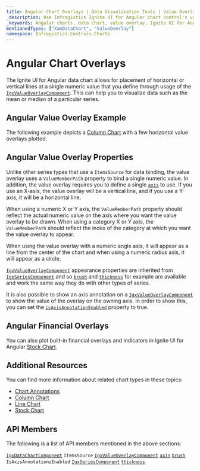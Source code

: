 ```yaml
---
title: Angular Chart Overlays | Data Visualization Tools | Value Overlay | Infragistics
_description: Use Infragistics Ignite UI for Angular chart control's value overlay feature to place horizontal or vertical lines at a single numeric value. Learn about our Ignite UI for Angular graph types!
_keywords: Angular charts, data chart, value overlay, Ignite UI for Angular, Infragistics
mentionedTypes: ["XamDataChart", "ValueOverlay"]
namespace: Infragistics.Controls.Charts
---
```


# Angular Chart Overlays

The Ignite UI for Angular data chart allows for placement of horizontal or vertical lines at a single numeric value that you define through usage of the [`IgxValueOverlayComponent`]({environment:dvApiBaseUrl}/products/ignite-ui-angular/api/docs/typescript/latest/classes/igxvalueoverlaycomponent.html). This can help you to visualize data such as the mean or median of a particular series.

## Angular Value Overlay Example

The following example depicts a [Column Chart](column-chart.md) with a few horizontal value overlays plotted.

<code-view style="height: 600px"
           data-demos-base-url="{environment:dvDemosBaseUrl}"
           iframe-src="{environment:dvDemosBaseUrl}/charts/data-chart-series-value-overlay"
           alt="Angular Value Overlay Example"
           github-src="charts/data-chart/series-value-overlay">
</code-view>

<div class="divider--half"></div>

## Angular Value Overlay Properties

Unlike other series types that use a `ItemsSource` for data binding, the value overlay uses a `ValueMemberPath` property to bind a single numeric value. In addition, the value overlay requires you to define a single [`axis`]({environment:dvApiBaseUrl}/products/ignite-ui-angular/api/docs/typescript/latest/classes/igxvalueoverlaycomponent.html#axis) to use. If you use an X-axis, the value overlay will be a vertical line, and if you use a Y-axis, it will be a horizontal line.

When using a numeric X or Y axis, the `ValueMemberPath` property should reflect the actual numeric value on the axis where you want the value overlay to be drawn. When using a category X or Y axis, the `ValueMemberPath` should reflect the index of the category at which you want the value overlay to appear.

When using the value overlay with a numeric angle axis, it will appear as a line from the center of the chart and when using a numeric radius axis, it will appear as a circle.

[`IgxValueOverlayComponent`]({environment:dvApiBaseUrl}/products/ignite-ui-angular/api/docs/typescript/latest/classes/igxvalueoverlaycomponent.html) appearance properties are inherited from [`IgxSeriesComponent`]({environment:dvApiBaseUrl}/products/ignite-ui-angular/api/docs/typescript/latest/classes/igxseriescomponent.html) and so [`brush`]({environment:dvApiBaseUrl}/products/ignite-ui-angular/api/docs/typescript/latest/classes/igxseriescomponent.html#brush) and [`thickness`]({environment:dvApiBaseUrl}/products/ignite-ui-angular/api/docs/typescript/latest/classes/igxseriescomponent.html#thickness) for example are available and work the same way they do with other types of series.

It is also possible to show an axis annotation on a [`IgxValueOverlayComponent`]({environment:dvApiBaseUrl}/products/ignite-ui-angular/api/docs/typescript/latest/classes/igxvalueoverlaycomponent.html) to show the value of the overlay on the owning axis. In order to show this, you can set the [`isAxisAnnotationEnabled`]({environment:dvApiBaseUrl}/products/ignite-ui-angular/api/docs/typescript/latest/classes/igxvalueoverlaycomponent.html#isaxisannotationenabled) property to true.

## Angular Financial Overlays

You can also plot built-in financial overlays and indicators in Ignite UI for Angular [Stock Chart](../types/stock-chart.md).

## Additional Resources

You can find more information about related chart types in these topics:

-   [Chart Annotations](chart-annotations.md)
-   [Column Chart](../types/area-chart.md)
-   [Line Chart](../types/line-chart.md)
-   [Stock Chart](../types/stock-chart.md)

## API Members

The following is a list of API members mentioned in the above sections:

[`IgxDataChartComponent`]({environment:dvApiBaseUrl}/products/ignite-ui-angular/api/docs/typescript/latest/classes/igxdatachartcomponent.html)
`ItemsSource`
[`IgxValueOverlayComponent`]({environment:dvApiBaseUrl}/products/ignite-ui-angular/api/docs/typescript/latest/classes/igxvalueoverlaycomponent.html)
[`axis`]({environment:dvApiBaseUrl}/products/ignite-ui-angular/api/docs/typescript/latest/classes/igxvalueoverlaycomponent.html#axis)
[`brush`]({environment:dvApiBaseUrl}/products/ignite-ui-angular/api/docs/typescript/latest/classes/igxseriescomponent.html#brush)
`IsAxisAnnotationsEnabled`
[`IgxSeriesComponent`]({environment:dvApiBaseUrl}/products/ignite-ui-angular/api/docs/typescript/latest/classes/igxseriescomponent.html)
[`thickness`]({environment:dvApiBaseUrl}/products/ignite-ui-angular/api/docs/typescript/latest/classes/igxseriescomponent.html#thickness)
